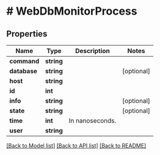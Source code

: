 # # WebDbMonitorProcess

## Properties

Name | Type | Description | Notes
------------ | ------------- | ------------- | -------------
**command** | **string** |  |
**database** | **string** |  | [optional]
**host** | **string** |  |
**id** | **int** |  |
**info** | **string** |  | [optional]
**state** | **string** |  | [optional]
**time** | **int** | In nanoseconds. |
**user** | **string** |  |

[[Back to Model list]](../../README.md#models) [[Back to API list]](../../README.md#endpoints) [[Back to README]](../../README.md)
